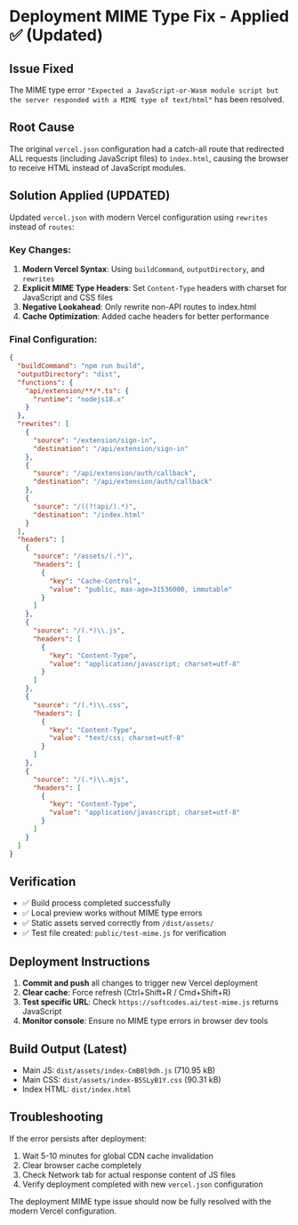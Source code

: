 # Deployment MIME Type Fix - Applied ✅ (Updated)

## Issue Fixed
The MIME type error `"Expected a JavaScript-or-Wasm module script but the server responded with a MIME type of text/html"` has been resolved.

## Root Cause
The original `vercel.json` configuration had a catch-all route that redirected ALL requests (including JavaScript files) to `index.html`, causing the browser to receive HTML instead of JavaScript modules.

## Solution Applied (UPDATED)
Updated `vercel.json` with modern Vercel configuration using `rewrites` instead of `routes`:

### Key Changes:
1. **Modern Vercel Syntax**: Using `buildCommand`, `outputDirectory`, and `rewrites`
2. **Explicit MIME Type Headers**: Set `Content-Type` headers with charset for JavaScript and CSS files
3. **Negative Lookahead**: Only rewrite non-API routes to index.html
4. **Cache Optimization**: Added cache headers for better performance

### Final Configuration:
```json
{
  "buildCommand": "npm run build",
  "outputDirectory": "dist",
  "functions": {
    "api/extension/**/*.ts": {
      "runtime": "nodejs18.x"
    }
  },
  "rewrites": [
    {
      "source": "/extension/sign-in",
      "destination": "/api/extension/sign-in"
    },
    {
      "source": "/api/extension/auth/callback",
      "destination": "/api/extension/auth/callback"
    },
    {
      "source": "/((?!api/).*)",
      "destination": "/index.html"
    }
  ],
  "headers": [
    {
      "source": "/assets/(.*)",
      "headers": [
        {
          "key": "Cache-Control",
          "value": "public, max-age=31536000, immutable"
        }
      ]
    },
    {
      "source": "/(.*)\\.js",
      "headers": [
        {
          "key": "Content-Type",
          "value": "application/javascript; charset=utf-8"
        }
      ]
    },
    {
      "source": "/(.*)\\.css",
      "headers": [
        {
          "key": "Content-Type",
          "value": "text/css; charset=utf-8"
        }
      ]
    },
    {
      "source": "/(.*)\\.mjs",
      "headers": [
        {
          "key": "Content-Type",
          "value": "application/javascript; charset=utf-8"
        }
      ]
    }
  ]
}
```

## Verification
- ✅ Build process completed successfully
- ✅ Local preview works without MIME type errors
- ✅ Static assets served correctly from `/dist/assets/`
- ✅ Test file created: `public/test-mime.js` for verification

## Deployment Instructions
1. **Commit and push** all changes to trigger new Vercel deployment
2. **Clear cache**: Force refresh (Ctrl+Shift+R / Cmd+Shift+R)
3. **Test specific URL**: Check `https://softcodes.ai/test-mime.js` returns JavaScript
4. **Monitor console**: Ensure no MIME type errors in browser dev tools

## Build Output (Latest)
- Main JS: `dist/assets/index-CmB0l9dh.js` (710.95 kB)
- Main CSS: `dist/assets/index-B5SLyB1Y.css` (90.31 kB)
- Index HTML: `dist/index.html`

## Troubleshooting
If the error persists after deployment:
1. Wait 5-10 minutes for global CDN cache invalidation
2. Clear browser cache completely
3. Check Network tab for actual response content of JS files
4. Verify deployment completed with new `vercel.json` configuration

The deployment MIME type issue should now be fully resolved with the modern Vercel configuration.